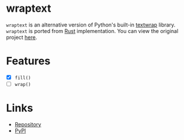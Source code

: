 wraptext
========

`wraptext` is an alternative version of Python's built-in
[textwrap](https://docs.python.org/3/library/textwrap.html) library.
`wraptext` is ported from [Rust](https://www.rust-lang.org/) implementation.
You can view the original project [here](https://github.com/mgeisler/textwrap).

Features
========

- [x] `fill()`
- [ ] `wrap()`

Links
=====

- [Repository](https://github.com/phoenixr-codes/wraptext)
- [PyPI](https://pypi.org/project/wraptext)
